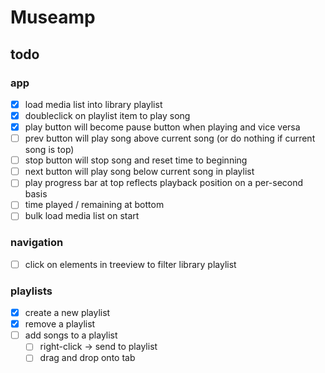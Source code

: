 # Museamp

## todo

### app

-   [x] load media list into library playlist
-   [x] doubleclick on playlist item to play song
-   [x] play button will become pause button when playing and vice versa
-   [ ] prev button will play song above current song (or do nothing if current song is top)
-   [ ] stop button will stop song and reset time to beginning
-   [ ] next button will play song below current song in playlist
-   [ ] play progress bar at top reflects playback position on a per-second basis
-   [ ] time played / remaining at bottom
-   [ ] bulk load media list on start

### navigation

-   [ ] click on elements in treeview to filter library playlist

### playlists

-   [x] create a new playlist
-   [x] remove a playlist
-   [ ] add songs to a playlist
    -   [ ] right-click -> send to playlist
    -   [ ] drag and drop onto tab
